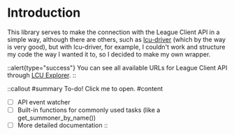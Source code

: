 # Introduction
This library serves to make the connection with the League Client API in a simple way, although there are others, such as [lcu-driver](https://github.com/sousa-andre/lcu-driver) (which by the way is very good), but with lcu-driver, for example, I couldn't work and structure my code the way I wanted it to, so I decided to make my own wrapper.

::alert{type="success"}
You can see all available URLs for League Client API through [LCU Explorer](https://github.com/HextechDocs/lcu-explorer).
::

::callout
#summary
To-do! Click me to open.
#content
- [ ]  API event watcher
- [ ]  Built-in functions for commonly used tasks (like a get_summoner_by_name())
- [ ]  More detailed documentation
::
